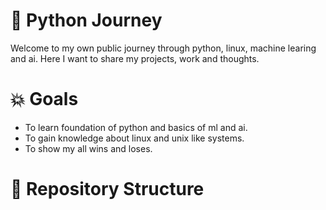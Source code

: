 # 🐍 Python Journey
Welcome to my own public journey through python, linux, machine learing and ai. Here I want to share my projects, work and thoughts. 

# 💥 Goals
 - To learn foundation of python and basics of ml and ai.
 - To gain knowledge about linux and unix like systems.
 - To show my all wins and loses.
   
# 📃 Repository Structure
  



